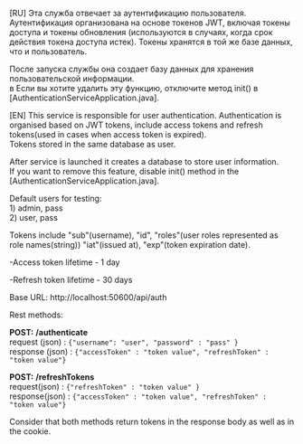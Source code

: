 [RU]
Эта служба отвечает за аутентификацию пользователя.
Аутентификация организована на основе токенов JWT, включая токены доступа и токены обновления (используются в случаях, когда срок действия токена доступа истек).
Токены хранятся в той же базе данных, что и пользователь.

После запуска службы она создает базу данных для хранения пользовательской информации.</br>в
Если вы хотите удалить эту функцию, отключите метод init() в [AuthenticationServiceApplication.java].

[EN]
This service is responsible for user authentication. 
Authentication is organised based on JWT tokens, include access tokens and refresh tokens(used in cases when access token is expired).</br>
Tokens stored in the same database as user. 

After service is launched it creates a database to store user information.</br>
If you want to remove this feature, disable init() method in the [AuthenticationServiceApplication.java].

Default users for testing:</br> 1) admin, pass </br> 2) user, pass

Tokens include "sub"(username), "id", "roles"(user roles represented as role names(string)) "iat"(issued at), "exp"(token expiration date).

-Access token lifetime - 1 day

-Refresh token lifetime - 30 days

Base URL: http://localhost:50600/api/auth

Rest methods:

**POST:** **/authenticate** </br>
request (json) :
`{"username": "user", "password" : "pass" }` </br>
response (json) : `{"accessToken" : "token value", "refreshToken" : "token value"} `

**POST:** **/refreshTokens**</br>
request(json) : `{"refreshToken" : "token value" }`</br>
response(json) : `{"accessToken" : "token value", "refreshToken" : "token value"}`

Consider that both methods return tokens in the response body as well as in the cookie.
